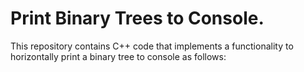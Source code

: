 # Print Binary Trees to Console.

This repository contains C++ code that implements a functionality to horizontally print a binary tree to console as follows:

